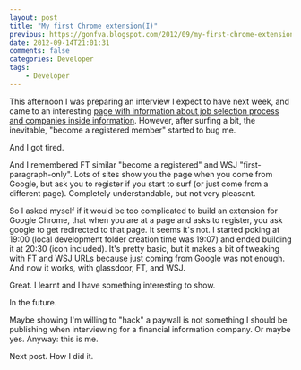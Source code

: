 ```yaml
---
layout: post
title: "My first Chrome extension(I)"
previous: https://gonfva.blogspot.com/2012/09/my-first-chrome-extensioni.html
date: 2012-09-14T21:01:31
comments: false
categories: Developer
tags:
    - Developer
---
```


This afternoon I was preparing an interview I expect to have next week, and came to an interesting [page with information about job selection process and companies inside information](http://www.glassdoor.com/Overview/Working-at-S-and-P-EI_IE30287.11,18.htm). However, after surfing a bit, the inevitable, "become a registered member" started to bug me.


And I got tired.


And I remembered FT similar "become a registered" and WSJ "first-paragraph-only". Lots of sites show you the page when you come from Google, but ask you to register if you start to surf (or just come from a different page). Completely understandable, but not very pleasant.


So I asked myself if it would be too complicated to build an extension for Google Chrome, that when you are at a page and asks to register, you ask google to get redirected to that page. It seems it's not. I started poking at 19:00 (local development folder creation time was 19:07) and ended building it at 20:30 (icon included). It's pretty basic, but it makes a bit of tweaking with FT and WSJ URLs because just coming from Google was not enough. And now it works, with glassdoor, FT, and WSJ.


Great. I learnt and I have something interesting to show.


In the future.


Maybe showing I'm willing to "hack" a paywall is not something I should be publishing when interviewing for a financial information company. Or maybe yes. Anyway: this is me.


Next post. How I did it.
